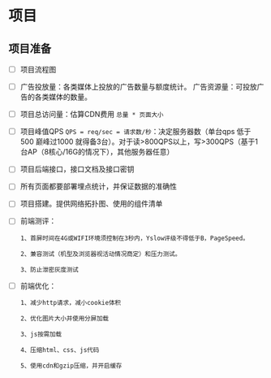# 项目

## 项目准备

- [ ] 项目流程图

- [ ] 广告投放量：各类媒体上投放的广告数量与额度统计。
      广告资源量：可投放广告的各类媒体的数量。

- [ ] 项目总访问量：估算CDN费用 `总量 * 页面大小`

- [ ] 项目峰值QPS `QPS = req/sec = 请求数/秒`：决定服务器数（单台qps 低于500 巅峰过1000 就得备3台）。对于读>800QPS以上，写>300QPS（基于1台AP（8核心/16G的情况下），其他服务器任意）

- [ ] 项目后端接口，接口文档及接口密钥

- [ ] 所有页面都要部署埋点统计，并保证数据的准确性

- [ ] 项目搭建。提供网络拓扑图、使用的组件清单

- [ ] 前端测评：

      1、首屏时间在4G或WIFI环境须控制在3秒内，Yslow评级不得低于B，PageSpeed。

      2、兼容测试（机型及浏览器视活动情况商定）和压力测试。

      3、防止泄密灰度测试

- [ ] 前端优化：

      1、减少http请求，减小cookie体积

      2、优化图片大小并使用分屏加载

      3、js按需加载

      4、压缩html、css、js代码

      5、使用cdn和gzip压缩，并开启缓存

      ​

      ​

      ​